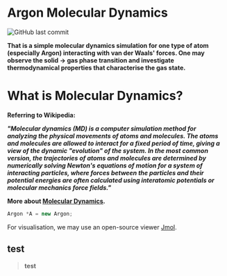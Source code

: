 # **Argon Molecular Dynamics**

![GitHub last commit](https://img.shields.io/github/last-commit/mateuszk098/Argon-Molecular-Dynamics)

**That is a simple molecular dynamics simulation for one type of atom (especially Argon) interacting with van der Waals' forces. One may observe the solid &rarr; gas phase transition and investigate thermodynamical properties that characterise the gas state.**

# **What is Molecular Dynamics?**
**Referring to Wikipedia:**

_**"Molecular dynamics (MD) is a computer simulation method for analyzing the physical movements of atoms and molecules. The atoms and molecules are allowed to interact for a fixed period of time, giving a view of the dynamic "evolution" of the system. In the most common version, the trajectories of atoms and molecules are determined by numerically solving Newton's equations of motion for a system of interacting particles, where forces between the particles and their potential energies are often calculated using interatomic potentials or molecular mechanics force fields."**_

**More about [Molecular Dynamics](https://en.wikipedia.org/wiki/Molecular_dynamics#:~:text=Molecular%20dynamics%20(MD)%20is%20a,%22evolution%22%20of%20the%20system.).**

```c++
Argon *A = new Argon;
```

For visualisation, we may use an open-source viewer [Jmol](http://jmol.sourceforge.net/).

## **test**
>**test**
